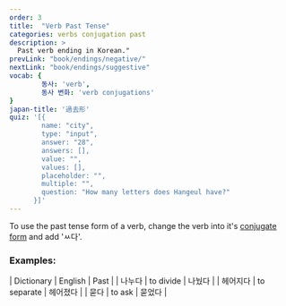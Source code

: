 ```yaml
---
order: 3
title:  "Verb Past Tense"
categories: verbs conjugation past
description: >
  Past verb ending in Korean."
prevLink: "book/endings/negative/"
nextLink: "book/endings/suggestive"
vocab: {
		동사: 'verb',
		동사 변화: 'verb conjugations'
}
japan-title: '過去形'
quiz: '[{
        name: "city",
        type: "input",
        answer: "28",
        answers: [],
        value: "",
        values: [],
        placeholder: "",
        multiple: "",
        question: "How many letters does Hangeul have?"
      }]'
---
```


To use the past tense form of a verb, change the verb into it's [conjugate form]({{site.baseurl}}/book/verbs/conjugate/)
and add 'ㅆ다'.

### Examples:

| Dictionary | English | Past |
| 나누다 | to divide | 나눴다 |
| 헤어지다 | to separate | 헤어졌다 |
| 묻다 | to ask | 묻었다 |
